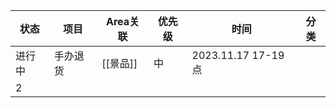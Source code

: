 | 状态   | 项目     | Area关联 | 优先级 | 时间                   | 分类 |
| ------ | -------- | -------- | ------ | ---------------------- | ---- |
| 进行中 | 手办退货 | [[景品]] | 中     | 2023.11.17 17-19点 |      |
| 2      |          |          |        |                        |      |

